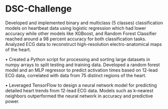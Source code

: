 # DSC-Challenge

Developed and implemented binary and multiclass (5 classes) classification models on heartbeat data using logistic regression which had lower accuracy while other models like XGBoost, and Random Forest Classifier reached around a 98 percent accuracy for both classification tasks. Analyzed ECG data to reconstruct high-resolution electro-anatomical maps of the heart.

• Created a Python script for processing and sorting large datasets in numpy arrays to split testing and training data. Developed a random forest model and an MLP regressor to predict activation times based on 12-lead ECG data, correlated with data from 75 distinct regions of the heart.

• Leveraged TensorFlow to design a neural network model for predicting detailed heart trends from 12-lead ECG data. Models such as k-nearest neighbors outperformed the neural network in accuracy and predictive power.





